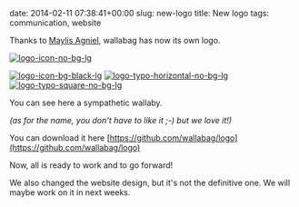 date: 2014-02-11 07:38:41+00:00
slug: new-logo
title: New logo
tags: communication, website

Thanks to [Maylis Agniel](https://twitter.com/mmaayylliiss), wallabag has now its own logo.


[![logo-icon-no-bg-lg](http://www.wallabag.org/wp-content/uploads/2014/02/logo-icon-no-bg-lg.png)](http://www.wallabag.org/wp-content/uploads/2014/02/logo-icon-no-bg-lg.png)




[![logo-icon-bg-black-lg](http://www.wallabag.org/wp-content/uploads/2014/02/logo-icon-bg-black-lg.png)](http://www.wallabag.org/wp-content/uploads/2014/02/logo-icon-bg-black-lg.png) [![logo-typo-horizontal-no-bg-lg](http://www.wallabag.org/wp-content/uploads/2014/02/logo-typo-horizontal-no-bg-lg-300x119.png)](http://www.wallabag.org/wp-content/uploads/2014/02/logo-typo-horizontal-no-bg-lg.png) [![logo-typo-square-no-bg-lg](http://www.wallabag.org/wp-content/uploads/2014/02/logo-typo-square-no-bg-lg.png)](http://www.wallabag.org/wp-content/uploads/2014/02/logo-typo-square-no-bg-lg.png)


You can see here a sympathetic wallaby.

_(as for the name, you don't have to like it ;-) but we love it!)_

You can download it here [https://github.com/wallabag/logo](https://github.com/wallabag/logo)

Now, all is ready to work and to go forward!

We also changed the website design, but it's not the definitive one. We will maybe work on it in next weeks.
